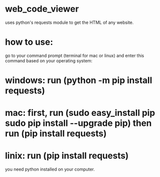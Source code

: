 # web_code_viewer
uses python's requests module to get the HTML of any website.
# how to use:
go to your command prompt (terminal for mac or linux)
and enter this command based on your operating system:
# windows: run (python -m pip install requests)
# mac: first, run (sudo easy_install pip sudo pip install --upgrade pip) then run (pip install requests)
# linix: run (pip install requests)
you need python installed on your computer.
